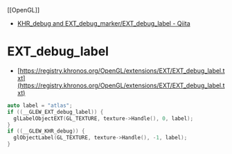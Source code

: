 [[OpenGL]]

- [KHR_debug and EXT_debug_marker/EXT_debug_label - Qiita](https://qiita.com/shimacpyon/items/2eebf0d97c2adacee706)

# EXT_debug_label
- [https://registry.khronos.org/OpenGL/extensions/EXT/EXT_debug_label.txt](https://registry.khronos.org/OpenGL/extensions/EXT/EXT_debug_label.txt)

```c
auto label = "atlas";
if ((__GLEW_EXT_debug_label)) {
  glLabelObjectEXT(GL_TEXTURE, texture->Handle(), 0, label);
}
if ((__GLEW_KHR_debug)) {
  glObjectLabel(GL_TEXTURE, texture->Handle(), -1, label);
}
```


